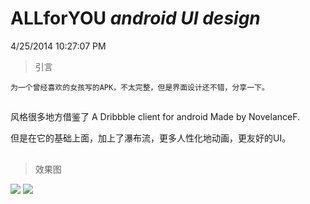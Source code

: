 ALLforYOU _android_ _UI_ _design_
========================
4/25/2014 10:27:07 PM 

> 引言
 
	为一个曾经喜欢的女孩写的APK，不太完整，但是界面设计还不错，分享一下。


##
风格很多地方借鉴了  A Dribbble client for android Made by NovelanceF.

 但是在它的基础上面，加上了瀑布流，更多人性化地动画，更友好的UI。
##


>  效果图
<img src="https://github.com/TaurusXi/ALLforYOU_android_design/blob/master/AllForYou/art/1.png"/>
<img src="https://github.com/TaurusXi/ALLforYOU_android_design/blob/master/AllForYou/art/2.png"/>

<br/>